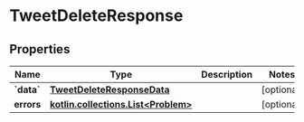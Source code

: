 
# TweetDeleteResponse

## Properties
Name | Type | Description | Notes
------------ | ------------- | ------------- | -------------
**&#x60;data&#x60;** | [**TweetDeleteResponseData**](TweetDeleteResponseData.md) |  |  [optional]
**errors** | [**kotlin.collections.List&lt;Problem&gt;**](Problem.md) |  |  [optional]



